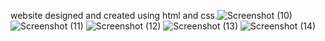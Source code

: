 website designed and created using html and css.![Screenshot (10)](https://user-images.githubusercontent.com/98818892/178231941-06d58bdb-a3c7-4148-a4a9-46ef417eed04.png)
![Screenshot (11)](https://user-images.githubusercontent.com/98818892/178231996-5bbb8261-ec9d-4276-92e4-f1900aa32988.png)
![Screenshot (12)](https://user-images.githubusercontent.com/98818892/178232063-e4059755-676b-485a-81af-54cc0222d1ba.png)
![Screenshot (13)](https://user-images.githubusercontent.com/98818892/178232078-0ac0ea79-7674-4c82-ad88-bcf6b06324be.png)
![Screenshot (14)](https://user-images.githubusercontent.com/98818892/178232111-918b35d9-1074-417f-999b-0954a5507528.png)
